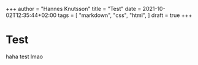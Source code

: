 +++
author = "Hannes Knutsson"
title = "Test"
date = 2021-10-02T12:35:44+02:00
tags = [
    "markdown",
    "css",
    "html",
]
draft = true
+++

# Test

haha test lmao
